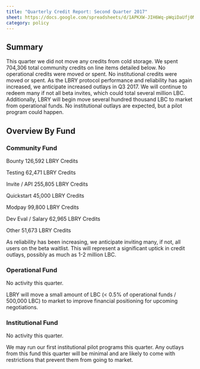 ```yaml
---
title: "Quarterly Credit Report: Second Quarter 2017"
sheet: https://docs.google.com/spreadsheets/d/1APKXW-JIH6Wq-pWqiDaUfj0MTRKz01QL9yIDVZU7LZI/
category: policy
---
```

## Summary

This quarter we did not move any credits from cold storage.  We spent 704,306 total community credits on line items detailed below. No operational credits were moved or spent.  No institutional credits were moved or spent.
As the LBRY protocol performance and reliability has again increased, we anticipate increased outlays in Q3 2017. We will continue to redeem many if not all beta invites, which could total several million LBC. Additionally, LBRY will begin move several hundred thousand LBC to market from operational funds. No institutional outlays are expected, but a pilot program could happen.

## Overview By Fund

### Community Fund


Bounty 126,592 LBRY Credits

Testing 62,471 LBRY Credits

Invite / API 255,805 LBRY Credits

Quickstart 45,000 LBRY Credits

Modpay 99,800 LBRY Credits

Dev Eval / Salary 62,965 LBRY Credits

Other 51,673 LBRY Credits

As reliability has been increasing, we anticipate inviting many, if not, all users on the beta waitlist. This will represent a significant uptick in credit outlays, possibly as much as 1-2 million LBC.

### Operational Fund

No activity this quarter.

LBRY will move a small amount of LBC (< 0.5% of operational funds / 500,000 LBC) to market to improve financial positioning for upcoming negotiations.

### Institutional Fund

No activity this quarter.

We may run our first institutional pilot programs this quarter. Any outlays from this fund this quarter will be minimal and are likely to come with restrictions that prevent them from going to market.
